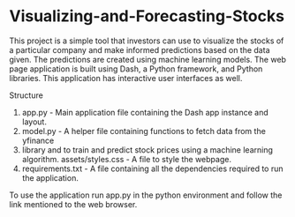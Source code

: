 # Visualizing-and-Forecasting-Stocks

This project is a simple tool that investors can use to visualize the stocks of a particular company and make informed predictions based on the data given. The predictions are created using machine learning models. The web page application is built using Dash, a Python framework, and Python libraries. This application has interactive user interfaces as well.

Structure
1. app.py - Main application file containing the Dash app instance and layout.
2. model.py - A helper file containing functions to fetch data from the yfinance
3. library and to train and predict stock prices using a machine learning algorithm.
assets/styles.css - A file to style the webpage.
4. requirements.txt - A file containing all the dependencies required to run the application.

To use the application run app.py in the python environment and follow the link mentioned to the web browser.


